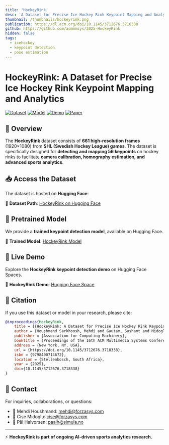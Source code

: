 ```yaml
---
title: 'HockeyRink'
desc: 'A Dataset for Precise Ice Hockey Rink Keypoint Mapping and Analytics'
thumbnail: /thumbnails/hockeyrink.png
publication: https://dl.acm.org/doi/10.1145/3712676.3718338
github: https://github.com/acmmmsys/2025-HockeyRink
hidden: false
tags:
  - icehockey
  - keypoint detection
  - pose estimation
---
```


# HockeyRink: A Dataset for Precise Ice Hockey Rink Keypoint Mapping and Analytics

[![Dataset](https://img.shields.io/badge/HuggingFace-Dataset-blue)](https://huggingface.co/datasets/SimulaMet-HOST/HockeyRink)
[![Model](https://img.shields.io/badge/HuggingFace-Model-green)](https://huggingface.co/SimulaMet-HOST/HockeyRink)
[![Demo](https://img.shields.io/badge/HuggingFace-Demo-orange)](https://huggingface.co/spaces/SimulaMet-HOST/HockeyRink)
[![Paper](https://img.shields.io/badge/ACM-Paper-red)](https://doi.org/10.1145/3712676.3718338)

## 🏒 Overview
The **HockeyRink** dataset consists of **661 high-resolution frames** (1920×1080) from **SHL (Swedish Hockey League) games**. The dataset is specifically designed for **detecting and mapping 56 keypoints** on hockey rinks to facilitate **camera calibration, homography estimation, and advanced sports analytics**.


## 📥 Access the Dataset
The dataset is hosted on **Hugging Face**:

🔗 **Dataset Path**: [HockeyRink on Hugging Face](https://huggingface.co/datasets/SimulaMet-HOST/HockeyRink)

## 🎯 Pretrained Model
We provide a **trained keypoint detection model**, available on Hugging Face.

🔗 **Trained Model**: [HockeyRink Model](https://huggingface.co/SimulaMet-HOST/HockeyRink)

## 🚀 Live Demo
Explore the **HockeyRink keypoint detection demo** on Hugging Face Spaces.

🔗 **HockeyRink Demo**: [Hugging Face Space](https://huggingface.co/spaces/SimulaMet-HOST/HockeyRink)


## 🤝 Citation
If you use this dataset or model in your research, please cite:
```bibtex
@inproceedings{HockeyRink,
    title = {{HockeyRink: A Dataset for Precise Ice Hockey Rink Keypoint Mapping and Analytics}},
    author = {Houshmand Sarkhoosh, Mehdi and Gautam, Sushant and Midoglu, Cise and Sabet, Saeed Shafiee and Kupka, Tomas and Halvorsen, Pål},
    publisher = {Association for Computing Machinery},
    booktitle = {Proceedings of the 16th ACM Multimedia Systems Conference},
    address = {New York, NY, USA},
    url = {https://doi.org/10.1145/3712676.3718338},
    isbn = {9798400714672},
    location = {Stellenbosch, South Africa},
    year = {2025},
    doi={10.1145/3712676.3718338}
}
```

## 📩 Contact
For inquiries, collaborations, or questions:
- 📧 Mehdi Houshmand: [mehdi@forzasys.com](mailto:mehdi@forzasys.com)
- 📧 Cise Midoglu: [cise@forzasys.com](mailto:cise@forzasys.com)
- 📧 Pål Halvorsen: [paalh@simula.no](mailto:paalh@simula.no)

---
⚡ **HockeyRink is part of ongoing AI-driven sports analytics research.**